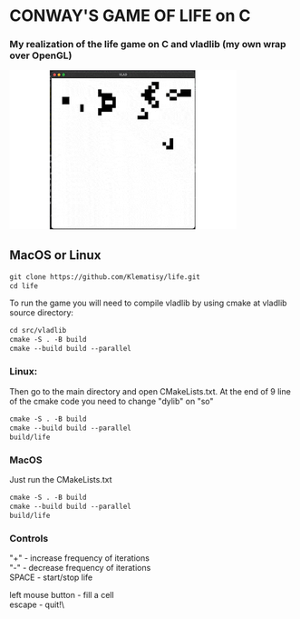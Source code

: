 # CONWAY'S GAME OF LIFE on C

### My realization of the life game on C and vladlib (my own wrap over OpenGL)

<img src="life_video.gif" width="400" height="280">

## MacOS or Linux
```
git clone https://github.com/Klematisy/life.git
cd life
```

To run the game you will need to compile vladlib by using cmake at vladlib source directory:
```
cd src/vladlib
cmake -S . -B build
cmake --build build --parallel
```

### Linux:
Then go to the main directory and open CMakeLists.txt.
At the end of 9 line of the cmake code you need to change "dylib" on "so"

```
cmake -S . -B build
cmake --build build --parallel
build/life
```

### MacOS
Just run the CMakeLists.txt

```
cmake -S . -B build
cmake --build build --parallel
build/life
```

### Controls

"+"   - increase frequency of iterations\
"-"   - decrease frequency of iterations\
SPACE - start/stop life

left mouse button - fill a cell\
escape - quit!\
